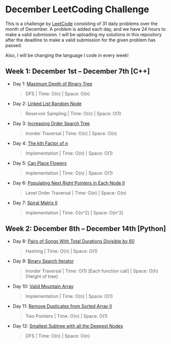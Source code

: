 # December LeetCoding Challenge

This is a challenge by [LeetCode](https://leetcode.com/explore/challenge/card/december-leetcoding-challenge/) consisting of 31 daily problems over the month of December. A problem is added each day, and we have 24 hours to make a valid submission. I will be uploading my solutions in this repository after the deadline to make a valid submission for the given problem has passed. 

Also, I will be changing the language I code in every week!


## Week 1: December 1st – December 7th [C++]

* Day 1: [Maximum Depth of Binary Tree](https://leetcode.com/explore/challenge/card/december-leetcoding-challenge/569/week-1-december-1st-december-7th/3551/)

    > DFS | 
    > Time: O(n) |
    > Space: O(n) 
    
* Day 2: [Linked List Random Node](https://leetcode.com/explore/challenge/card/december-leetcoding-challenge/569/week-1-december-1st-december-7th/3552/)

    > Reservoir Sampling | 
    > Time: O(n) |
    > Space: O(1) 
        
* Day 3: [Increasing Order Search Tree](https://leetcode.com/explore/challenge/card/december-leetcoding-challenge/569/week-1-december-1st-december-7th/3553/)

    > Inorder Traversal | 
    > Time: O(n) |
    > Space: O(n) 
        
* Day 4: [The kth Factor of n](https://leetcode.com/explore/challenge/card/december-leetcoding-challenge/569/week-1-december-1st-december-7th/3554/)

    > Implementation | 
    > Time: O(n) |
    > Space: O(1) 
            
* Day 5: [Can Place Flowers](https://leetcode.com/explore/challenge/card/december-leetcoding-challenge/569/week-1-december-1st-december-7th/3555/)

    > Implementation | 
    > Time: O(n) |
    > Space: O(1) 
                
* Day 6: [Populating Next Right Pointers in Each Node II](https://leetcode.com/explore/challenge/card/december-leetcoding-challenge/569/week-1-december-1st-december-7th/3555/)

    > Level Order Traversal | 
    > Time: O(n) |
    > Space: O(n) 
                
* Day 7: [Spiral Matrix II](https://leetcode.com/explore/challenge/card/december-leetcoding-challenge/569/week-1-december-1st-december-7th/3556/)

    > Implementation | 
    > Time: O(n^2) |
    > Space: O(n^2) 
    
## Week 2: December 8th – December 14th [Python]

* Day 8: [Pairs of Songs With Total Durations Divisible by 60](https://leetcode.com/explore/challenge/card/december-leetcoding-challenge/570/week-2-december-8th-december-14th/3559/)

    > Hashing | 
    > Time: O(n) |
    > Space: O(1) 

* Day 9: [Binary Search Iterator](https://leetcode.com/explore/challenge/card/december-leetcoding-challenge/570/week-2-december-8th-december-14th/3560/)

    > Inorder Traversal | 
    > Time: O(1) [Each function call] |
    > Space: O(h) [Height of tree]

* Day 10: [Valid Mountain Array](https://leetcode.com/explore/challenge/card/december-leetcoding-challenge/570/week-2-december-8th-december-14th/3561/)

    > Implementation | 
    > Time: O(n) |
    > Space: O(1)

* Day 11: [Remove Duplicates from Sorted Array II](https://leetcode.com/explore/challenge/card/december-leetcoding-challenge/570/week-2-december-8th-december-14th/3562/)

    > Two Pointers | 
    > Time: O(n) |
    > Space: O(1)

* Day 12: [Smallest Subtree with all the Deepest Nodes](https://leetcode.com/explore/challenge/card/december-leetcoding-challenge/570/week-2-december-8th-december-14th/3563/)

    > DFS | 
    > Time: O(n) |
    > Space: O(n)